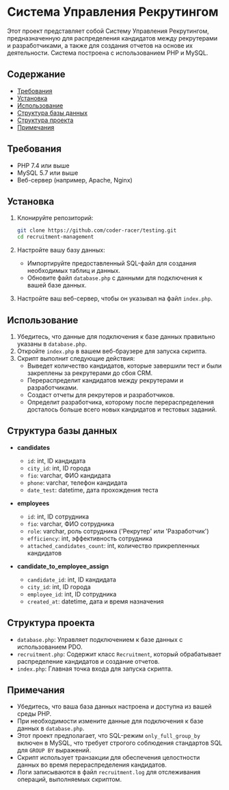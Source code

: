 # Система Управления Рекрутингом

Этот проект представляет собой Систему Управления Рекрутингом, предназначенную для распределения кандидатов между рекрутерами и разработчиками, а также для создания отчетов на основе их деятельности. Система построена с использованием PHP и MySQL.

## Содержание

- [Требования](#требования)
- [Установка](#установка)
- [Использование](#использование)
- [Структура базы данных](#структура-базы-данных)
- [Структура проекта](#структура-проекта)
- [Примечания](#примечания)

## Требования

- PHP 7.4 или выше
- MySQL 5.7 или выше
- Веб-сервер (например, Apache, Nginx)

## Установка

1. Клонируйте репозиторий:
    ```sh
    git clone https://github.com/coder-racer/testing.git
    cd recruitment-management
    ```

2. Настройте вашу базу данных:
    - Импортируйте предоставленный SQL-файл для создания необходимых таблиц и данных.
    - Обновите файл `database.php` с данными для подключения к вашей базе данных.

3. Настройте ваш веб-сервер, чтобы он указывал на файл `index.php`.

## Использование

1. Убедитесь, что данные для подключения к базе данных правильно указаны в `database.php`.
2. Откройте `index.php` в вашем веб-браузере для запуска скрипта.
3. Скрипт выполнит следующие действия:
    - Выведет количество кандидатов, которые завершили тест и были закреплены за рекрутерами до сбоя CRM.
    - Перераспределит кандидатов между рекрутерами и разработчиками.
    - Создаст отчеты для рекрутеров и разработчиков.
    - Определит разработчика, которому после перераспределения досталось больше всего новых кандидатов и тестовых заданий.

## Структура базы данных

- **candidates**
    - `id`: int, ID кандидата
    - `city_id`: int, ID города
    - `fio`: varchar, ФИО кандидата
    - `phone`: varchar, телефон кандидата
    - `date_test`: datetime, дата прохождения теста

- **employees**
    - `id`: int, ID сотрудника
    - `fio`: varchar, ФИО сотрудника
    - `role`: varchar, роль сотрудника ('Рекрутер' или 'Разработчик')
    - `efficiency`: int, эффективность сотрудника
    - `attached_candidates_count`: int, количество прикрепленных кандидатов

- **candidate_to_employee_assign**
    - `candidate_id`: int, ID кандидата
    - `city_id`: int, ID города
    - `employee_id`: int, ID сотрудника
    - `created_at`: datetime, дата и время назначения

## Структура проекта

- `database.php`: Управляет подключением к базе данных с использованием PDO.
- `recruitment.php`: Содержит класс `Recruitment`, который обрабатывает распределение кандидатов и создание отчетов.
- `index.php`: Главная точка входа для запуска скрипта.

## Примечания

- Убедитесь, что ваша база данных настроена и доступна из вашей среды PHP.
- При необходимости измените данные для подключения к базе данных в `database.php`.
- Этот проект предполагает, что SQL-режим `only_full_group_by` включен в MySQL, что требует строгого соблюдения стандартов SQL для `GROUP BY` выражений.
- Скрипт использует транзакции для обеспечения целостности данных во время перераспределения кандидатов.
- Логи записываются в файл `recruitment.log` для отслеживания операций, выполняемых скриптом.
